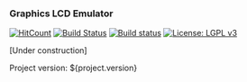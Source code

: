 ### Graphics LCD Emulator

[![HitCount](http://hits.dwyl.io/{username}/ribasco/glcd-emulator.svg)](http://hits.dwyl.io/{username}/ribasco/glcd-emulator) 
[![Build Status](https://travis-ci.org/ribasco/glcd-emulator.svg?branch=master)](https://travis-ci.org/ribasco/glcd-emulator)
[![Build status](https://ci.appveyor.com/api/projects/status/720a6efdfw1hq7gi?svg=true)](https://ci.appveyor.com/project/ribasco34191/glcd-emulator)
[![License: LGPL v3](https://img.shields.io/badge/License-GPL%20v3-blue.svg)](https://www.gnu.org/licenses/gpl-3.0.en.html)

[Under construction]

Project version: ${project.version}